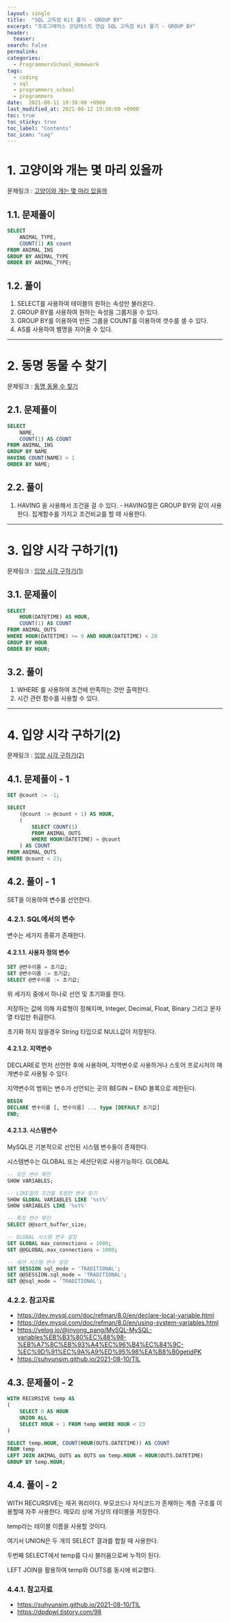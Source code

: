 ```yaml
---
layout: single
title:  "SQL 고득점 Kit 풀기 - GROUP BY"
excerpt: "프로그래머스 코딩테스트 연습 SQL 고득점 Kit 풀기 - GROUP BY"
header:
  teaser: 
search: False 
permalink:
categories: 
  - ProgrammersSchool_Homework
tags:
  - coding
  - sql
  - programmers_school
  - programmers
date:  2021-08-11 19:30:00 +0900
last_modified_at: 2021-08-12 19:30:00 +0900
toc: true
toc_sticky: true
toc_label: "Contents"
toc_icon: "cog"
---
```


# 1. 고양이와 개는 몇 마리 있을까

문제링크 : [고양이와 개는 몇 마리 있을까](https://programmers.co.kr/learn/courses/30/lessons/59040)

## 1.1. 문제풀이

```sql
SELECT 
    ANIMAL_TYPE,
    COUNT(1) AS count
FROM ANIMAL_INS
GROUP BY ANIMAL_TYPE
ORDER BY ANIMAL_TYPE;
```

## 1.2. 풀이
1. SELECT를 사용하여 테이블의 원하는 속성만 불러온다.
2. GROUP BY를 사용하여 원하는 속성을 그룹지을 수 있다.
3. GROUP BY를 이용하여 만든 그룹을 COUNT를 이용하여 갯수를 셀 수 있다.
4. AS를 사용하여 별명을 지어줄 수 있다.

---

# 2. 동명 동물 수 찾기

문제링크 : [동명 동물 수 찾기](https://programmers.co.kr/learn/courses/30/lessons/59041)

## 2.1. 문제풀이

```sql
SELECT
    NAME,
    COUNT(1) AS COUNT
FROM ANIMAL_INS
GROUP BY NAME
HAVING COUNT(NAME) > 1 
ORDER BY NAME;
```

## 2.2. 풀이
1. HAVING 을 사용해서 조건을 걸 수 있다. - HAVING절은 GROUP BY와 같이 사용한다. 집계함수를 가지고 조건비교를 할 때 사용한다.

---

# 3. 입양 시각 구하기(1)

문제링크 : [입양 시각 구하기(1)](https://programmers.co.kr/learn/courses/30/lessons/59412)

## 3.1. 문제풀이

```sql
SELECT 
    HOUR(DATETIME) AS HOUR, 
    COUNT(1) AS COUNT
FROM ANIMAL_OUTS
WHERE HOUR(DATETIME) >= 9 AND HOUR(DATETIME) < 20
GROUP BY HOUR
ORDER BY HOUR;
```

## 3.2. 풀이
1. WHERE 를 사용하여 조건에 만족하는 것만 출력한다.
2. 시간 관련 함수를 사용할 수 있다.

---

# 4. 입양 시각 구하기(2)

문제링크 : [입양 시각 구하기(2)](https://programmers.co.kr/learn/courses/30/lessons/59413)

## 4.1. 문제풀이 - 1

```sql
SET @count := -1;

SELECT 
    (@count := @count + 1) AS HOUR, 
    (
        SELECT COUNT(1) 
        FROM ANIMAL_OUTS 
        WHERE HOUR(DATETIME) = @count
    ) AS COUNT
FROM ANIMAL_OUTS
WHERE @count < 23;
```

## 4.2. 풀이 - 1

SET을 이용하여 변수를 선언한다.

### 4.2.1. SQL에서의 변수

변수는 세가지 종류가 존재한다.

#### 4.2.1.1. 사용자 정의 변수

```sql
SET @변수이름 = 초기값;
SET @변수이름 := 초기값;
SELECT @변수이름 := 초기값;
```
위 세가지 중에서 하나로 선언 및 초기화를 한다.

저장하는 값에 의해 자료형이 정해지며, Integer, Decimal, Float, Binary 그리고 문자열 타입만 취급한다.

초기화 하지 않을경우 String 타입으로 NULL값이 저장된다.


#### 4.2.1.2. 지역변수

DECLARE로 먼저 선언한 후에 사용하며, 지역변수로 사용하거나 스토어 프로시저의 매개변수로 사용될 수 있다.

지역변수의 범위는 변수가 선언되는 곳의 BEGIN ~ END 블록으로 제한된다.

```sql
BEGIN
DECLARE 변수이름 [, 변수이름] ... type [DEFAULT 초기값]
END;
```

#### 4.2.1.3. 시스템변수

MySQL은 기본적으로 선언된 시스템 변수들이 존재한다. 

시스템변수는 GLOBAL 또는 세션단위로 사용가능하다. GLOBAL

```sql
-- 모든 변수 확인
SHOW VARIABLES;

-- LIKE절의 조건을 포함한 변수 찾기
SHOW GLOBAL VARIABLES LIKE '%st%'
SHOW VARIABLES LIKE '%st%'

-- 특정 변수 확인
SELECT @@sort_buffer_size;

-- GLOBAL 시스템 변수 설정
SET GLOBAL max_connections = 1000;
SET @@GLOBAL.max_connections = 1000;

-- 세션 시스템 변수 설정
SET SESSION sql_mode = 'TRADITIONAL';
SET @@SESSION.sql_mode = 'TRADITIONAL';
SET @@sql_mode = 'TRADITIONAL';

```

### 4.2.2. 참고자료

- https://dev.mysql.com/doc/refman/8.0/en/declare-local-variable.html
- https://dev.mysql.com/doc/refman/8.0/en/using-system-variables.html
- https://velog.io/@inyong_pang/MySQL-MySQL-variables%EB%B3%80%EC%88%98-%EB%A7%8C%EB%93%A4%EC%96%B4%EC%84%9C-%EC%9D%91%EC%9A%A9%ED%95%98%EA%B8%B0getidPK
- https://suhyunsim.github.io/2021-08-10/TIL

## 4.3. 문제풀이 - 2

```sql
WITH RECURSIVE temp AS
(
    SELECT 0 AS HOUR
    UNION ALL
    SELECT HOUR + 1 FROM temp WHERE HOUR < 23
)

SELECT temp.HOUR, COUNT(HOUR(OUTS.DATETIME)) AS COUNT
FROM temp
LEFT JOIN ANIMAL_OUTS as OUTS on temp.HOUR = HOUR(OUTS.DATETIME)
GROUP BY temp.HOUR;
```

## 4.4. 풀이 - 2

WITH RECURSIVE는 재귀 쿼리이다. 부모코드나 자식코드가 존재하는 계층 구조를 이용할때 자주 사용한다. 메모리 상에 가상의 테이블을 저장한다.

temp라는 테이블 이름을 사용할 것이다.

여기서 UNION은 두 개의 SELECT 결과를 합칠 때 사용한다.

두번째 SELECT에서 temp를 다시 불러옴으로써 누적이 된다.

LEFT JOIN을 활용하여 temp와 OUTS를 동시에 비교했다.

### 4.4.1. 참고자료

- https://suhyunsim.github.io/2021-08-10/TIL
- https://dpdpwl.tistory.com/98

